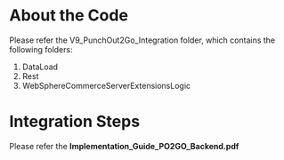 # About the Code
Please refer the V9_PunchOut2Go_Integration folder, which contains the following folders:
1.	DataLoad
2.	Rest
3.	WebSphereCommerceServerExtensionsLogic


# Integration Steps
Please refer the **Implementation_Guide_PO2GO_Backend.pdf**